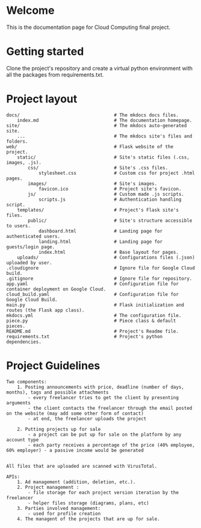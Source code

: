 # Welcome
This is the documentation page for Cloud Computing final project.

# Getting started
Clone the project's repository and create a virtual python environment with all the packages from requirements.txt.

# Project layout
    docs/                                   # The mkdocs docs files.
        index.md                            # The documentation homepage.
    site/                                   # The mkdocs auto-generated site.
        ...                                 # The mkdocs site's files and folders.
    web/                                    # Flask website of the project.
        static/                             # Site's static files (.css, images, .js).
            css/                            # Site's .css files.
                stylesheet.css              # Custom css for project .html pages.
            images/                         # Site's images.
                favicon.ico                 # Project site's favicon.
            js/                             # Custom made .js scripts.     
                scripts.js                  # Authentication handling script.       
        templates/                          # Project's Flask site's files.
            public/                         # Site's structure accessible to users.
                dashboard.html              # Landing page for authenticated users.
                landing.html                # Landing page for guests/login page.
                index.html                  # Base layout for pages.
        uploads/                            # Configurations files (.json) uploaded by user.
    .cloudignore                            # Ignore file for Google Cloud build.
    .gitignore                              # Ignore file for repository.
    app.yaml                                # Configuration file for container deployment on Google Cloud.
    cloud_build.yaml                        # Configuration file for Google Cloud Build.
    main.py                                 # Flask initialization and routes (the Flask app class).
    mkdocs.yml                              # The configuration file.
    piece.py                                # Piece class & default pieces.
    README.md                               # Project's Readme file.
    requirements.txt                        # Project's python dependencies.

# Project Guidelines
    Two components:
    	1. Posting announcements with price, deadline (number of days, months), tags and possible attachments
    		- every freelancer tries to get the client by presenting arguments
    		- the client contacts the freelancer through the email posted on the website (may add some other form of contact)
    		- at end, the freelancer uploads the project
    		
    	2. Putting projects up for sale
    		- a project can be put up for sale on the platform by any account type
    		- each party receives a percentage of the price (40% employee, 60% employer) - a passive income would be generated
    	
        
    All files that are uploaded are scanned with VirusTotal.
    
    APIs: 
    	1. Ad management (addition, deletion, etc.).
    	2. Project management :
    	    - file storage for each project version iteration by the freelancer
    		- helper files storage (diagrams, plans, etc)
    	3. Parties involved management:
    		- used for profile creation
    	4. The managent of the projects that are up for sale.

